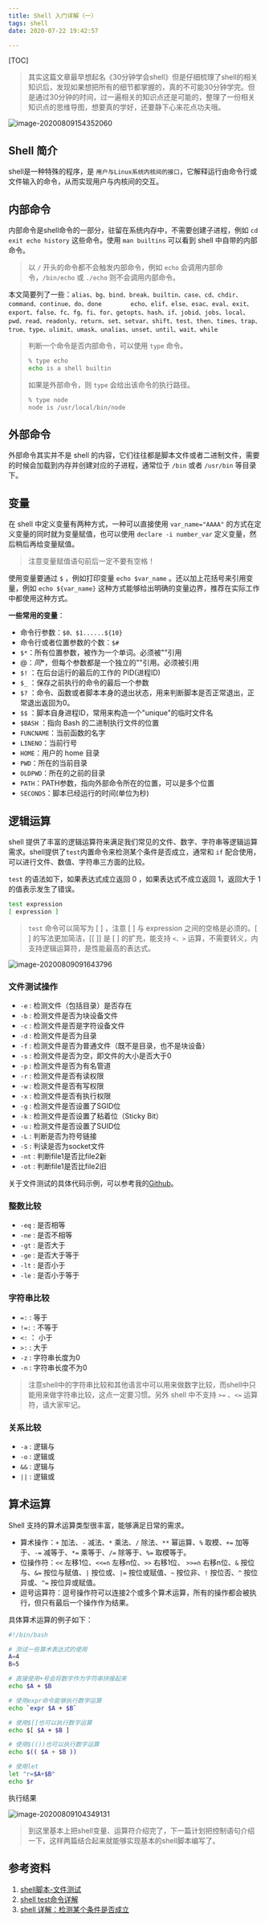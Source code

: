 ```yaml
---
title: Shell 入门详解（一）
tags: shell
date: 2020-07-22 19:42:57

---
```



[TOC]

> 其实这篇文章最早想起名《30分钟学会shell》但是仔细梳理了shell的相关知识后，发现如果想把所有的细节都掌握的，真的不可能30分钟学完。但是通过30分钟的时间，过一遍相关的知识点还是可能的，整理了一份相关知识点的思维导图，想要真的学好，还要静下心来花点功夫哦。

![image-20200809154352060](20200722-shell-quick-start/image-20200809154352060.png)

## Shell 简介

shell是一种特殊的程序，是 `用户与Linux系统内核间的接口`，它解释运行由命令行或文件输入的命令，从而实现用户与内核间的交互。

## 内部命令

内部命令是shell命令的一部分，驻留在系统内存中，不需要创建子进程，例如 `cd exit echo history` 这些命令。使用 `man builtins` 可以看到 shell 中自带的内部命令。

> 以 `/` 开头的命令都不会触发内部命令，例如 `echo` 会调用内部命令，`/bin/echo` 或 `./echo` 则不会调用内部命令。

本文简要列了一些：`alias、bg、bind、break、builtin、case、cd、chdir、command、continue、do、done        echo、elif、else、esac、eval、exit、export、false、fc、fg、fi、for、getopts、hash、if、jobid、jobs、local、pwd、read、readonly、return、set、setvar、shift、test、then、times、trap、true、type、ulimit、umask、unalias、unset、until、wait、while`

> 判断一个命令是否内部命令，可以使用 `type` 命令。
>
> ```sh
> % type echo
> echo is a shell builtin
> ```
>
> 如果是外部命令，则 `type` 会给出该命令的执行路径。
>
> ```sh
> % type node
> node is /usr/local/bin/node
> ```
>
> 

## 外部命令

外部命令其实并不是 shell 的内容，它们往往都是脚本文件或者二进制文件，需要的时候会加载到内存并创建对应的子进程，通常位于 `/bin` 或者 `/usr/bin` 等目录下。



## 变量

在 shell 中定义变量有两种方式，一种可以直接使用 `var_name="AAAA"` 的方式在定义变量的同时就为变量赋值，也可以使用 `declare -i number_var` 定义变量，然后稍后再给变量赋值。

> 注意变量赋值语句前后一定不要有空格！

使用变量要通过 `$` ，例如打印变量 `echo $var_name` 。还以加上花括号来引用变量，例如 `echo ${var_name}` 这种方式能够给出明确的变量边界，推荐在实际工作中都使用这种方式。

**一些常用的变量**：

* 命令行参数：`$0、$1......${10}`
* 命令行或者位置参数的个数：`$#`
* `$*`：所有位置参数，被作为一个单词。必须被""引用
* $@	：同$*，但每个参数都是一个独立的""引用。必须被引用
* `$!`	：在后台运行的最后的工作的 PID(进程ID)
* `$_`	：保存之前执行的命令的最后一个参数
* `$?`	：命令、函数或者脚本本身的退出状态，用来判断脚本是否正常退出，正常退出返回为0。
* `$$`	：脚本自身进程ID，常用来构造一个"unique"的临时文件名
* `$BASH`	：指向 Bash 的二进制执行文件的位置
* `FUNCNAME`：当前函数的名字
* `LINENO`：当前行号
* `HOME`：用户的 home 目录
* `PWD`：所在的当前目录
* `OLDPWD`：所在的之前的目录
* `PATH`：PATH参数，指向外部命令所在的位置，可以是多个位置
* `SECONDS`：脚本已经运行的时间(单位为秒)

## 逻辑运算

shell 提供了丰富的逻辑运算符来满足我们常见的文件、数字、字符串等逻辑运算需求。shell提供了`test`内置命令来检测某个条件是否成立，通常和 `if` 配合使用，可以进行文件、数值、字符串三方面的比较。

`test` 的语法如下，如果表达式成立返回 0 ，如果表达式不成立返回 1，返回大于 1 的值表示发生了错误。

```sh
test expression
[ expression ]
```

> `test` 命令可以简写为 [ ] ，注意 [ ] 与 expression 之间的空格是必须的。[ ] 的写法更加简洁，[[ ]] 是 [ ] 的扩充，能支持 `<、>` 运算，不需要转义，内支持逻辑运算符，是性能最高的表达式。

![image-20200809091643796](20200722-shell-quick-start/image-20200809091643796.png)

### 文件测试操作

* `-e` : 检测文件（包括目录）是否存在
* `-b` : 检测文件是否为块设备文件
* `-c` : 检测文件是否是字符设备文件
* `-d` : 检测文件是否为目录
* `-f` : 检测文件是否为普通文件（既不是目录，也不是块设备）
* `-s` : 检测文件是否为空，即文件的大小是否大于0
* `-p` : 检测文件是否为有名管道
* `-r` : 检测文件是否有读权限
* `-w` : 检测文件是否有写权限
* `-x` : 检测文件是否有执行权限
* `-g` : 检测文件是否设置了SGID位
* `-k` : 检测文件是否设置了粘着位（Sticky Bit）
* `-u` : 检测文件是否设置了SUID位
* `-L` : 判断是否为符号链接
* `-S` : 判读是否为socket文件
* `-nt` : 判断file1是否比file2新
* `-ot` : 判断file1是否比file2旧

关于文件测试的具体代码示例，可以参考我的[Github](https://github.com/cocowool/sh-valley/blob/master/shell/file_compare.sh)。

### 整数比较

* `-eq` : 是否相等
* `-ne` : 是否不相等
* `-gt` : 是否大于
* `-ge` : 是否大于等于
* `-lt` : 是否小于
* `-le` : 是否小于等于

### 字符串比较

* `=:` : 等于
* `!=:` : 不等于
* `<:` ： 小于
* `>:` : 大于
* `-z` : 字符串长度为0
* `-n` : 字符串长度不为0

> 注意shell中的字符串比较和其他语言中可以用来做数字比较，而shell中只能用来做字符串比较，这点一定要习惯。另外 shell 中不支持 `>=` 、`<=` 运算符，请大家牢记。

### 关系比较

* `-a` : 逻辑与
* `-o` : 逻辑或
* `&&` : 逻辑与
* `||` : 逻辑或

## 算术运算

Shell 支持的算术运算类型很丰富，能够满足日常的需求。

* 算术操作：`+` 加法、`-` 减法、`*` 乘法、`/` 除法、`**` 幂运算、`%` 取模、`+=` 加等于、`-=` 减等于、`*=` 乘等于、`/=` 除等于、`%=` 取模等于。
* 位操作符：`<<` 左移1位、`<<=n` 左移n位、`>>` 右移1位、 `>>=n` 右移n位、`&` 按位与、`&=` 按位与赋值、`|` 按位或、`|=` 按位或赋值、`~` 按位非、`!` 按位否、`^` 按位异或、`^=` 按位异或赋值。
* 逗号运算符：逗号操作符可以连接2个或多个算术运算，所有的操作都会被执行，但只有最后一个操作作为结果。

具体算术运算的例子如下：

```sh
#!/bin/bash

# 测试一些算术表达式的使用
A=4
B=5

# 直接使用+号会将数字作为字符串拼接起来
echo $A + $B

# 使用expr命令能够执行数学运算
echo `expr $A + $B`

# 使用$[]也可以执行数字运算
echo $[ $A + $B ]

# 使用$(())也可以执行数字运算
echo $(( $A + $B ))

# 使用let
let "r=$A+$B"
echo $r
```

执行结果

![image-20200809104349131](20200722-shell-quick-start/image-20200809104349131.png)



> 到这里基本上把shell变量、运算符介绍完了，下一篇计划把控制语句介绍一下，这样两篇结合起来就能够实现基本的shell脚本编写了。

## 参考资料

1. [shell脚本-文件测试](https://www.cnblogs.com/-beyond/p/8253836.html)
2. [shell test命令详解](https://www.cnblogs.com/qiangyuzhou/p/10806667.html)
3. [shell 详解：检测某个条件是否成立](http://c.biancheng.net/view/2751.html)



